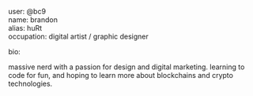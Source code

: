 user: @bc9
<br>
name: brandon
<br>
alias: huRt
<br>
occupation: digital artist / graphic designer

bio:

massive nerd with a passion for design and digital marketing. learning to code for fun, and 
hoping to learn more about blockchains and crypto technologies.
